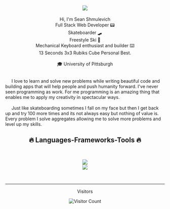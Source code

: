 <h1 align="center">
  <a href="https://git.io/typing-svg">
    <img src="https://readme-typing-svg.herokuapp.com/?lines=Hi+There!+👋;+I'm+Sean!;&center=true&size=30">
  </a>
</h1>
<p align="center">
  Hi, I'm Sean Shmulevich
  <br>
  Full Stack Web Developer 📟 
  <br>
  Skateboarder 🛹 
  <br>
  Freestyle Ski 🎿
  <br>
  Mechanical Keyboard enthusiast and builder ⌨️
  <br>
  13 Seconds 3x3 Rubiks Cube Personal Best. 
  <br>
  <br>
  🎓 University of Pittsburgh</a>
  <br>
  <br>
</p>

&nbsp;&nbsp;&nbsp;&nbsp;&nbsp;I love to learn and solve new problems while writing beautiful code and building apps that will help people and push humanity forward. I've never seen programming as work. For me programming is an amazing thing that enables me to apply my creativity in spectacular ways.
<br>
<br>
&nbsp;&nbsp;&nbsp;&nbsp;&nbsp;Just like skateboarding sometimes I fall on my face but then I get back up and try 100 more times and its not always easy but nothing of value is. Every problem I solve aggregates allowing me to solve more problems and level up my skills. 

<h2 align="center">🔥 Languages-Frameworks-Tools 🔥</h2>
<br>
<p align="center">
  <a href="https://skillicons.dev">
    <img src="https://skillicons.dev/icons?i=git,react,nodejs,github,python,vue,javascript,css,wordpress" /><br>
    <img src="https://skillicons.dev/icons?i=flutter,docker,svelte,django,html,linux,vscode,vim" />

  </a>
</p>
<br>

<hr>

<div align="center">
  Visitors
  <br>
  
  ![Visitor Count](https://profile-counter.glitch.me/{Sean-Shmulevich}/count.svg)
</div>
